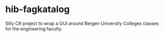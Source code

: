 hib-fagkatalog
==============

Silly C# project to wrap a GUI around Bergen University Colleges classes for the engineering faculty.